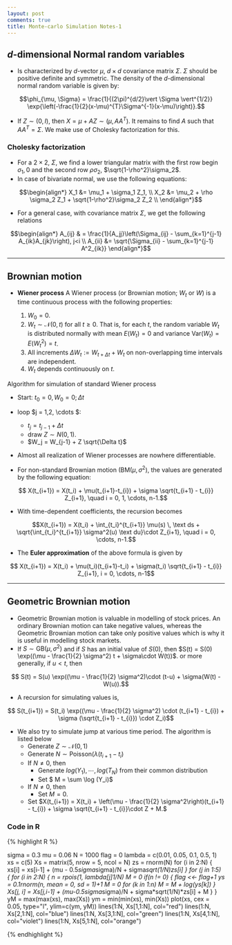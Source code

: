 ```yaml
---
layout: post
comments: true
title: Monte-carlo Simulation Notes-1 
---
```


## $d$-dimensional Normal random variables

* Is characterized by $d$-vector $\mu$, $d\times d$ covariance matrix $\Sigma$. $\Sigma$ should be positive definite and symmetric. The density of the $d$-dimensional normal random variable is given by:

$$\phi_{\mu, \Sigma} = \frac{1}{(2\pi)^{d/2}\vert \Sigma \vert^{1/2}} \exp{\left(-\frac{1}{2}(x-\mu)^{T}\Sigma^{-1}(x-\mu)\right)}.$$

* If $Z \sim \mathcal(0, I)$, then $X = \mu + A Z \sim \mathcal(\mu, AA^{T})$. It remains to find $A$ such that $AA^{T} = \Sigma$. We make use of Cholesky factorization for this.

### Cholesky factorization

* For a $2\times 2$, $\Sigma$, we find a lower triangular matrix with the first row begin $\sigma_1, 0$ and the second row $\rho \sigma_2$, $\sqrt{1-\rho^2}\sigma_2$.
* In case of bivariate normal, we use the following equations:

$$\begin{align*}
X_1 &= \mu_1 + \sigma_1 Z_1, \\
X_2 &= \mu_2 + \rho \sigma_2 Z_1 + \sqrt{1-\rho^2}\sigma_2 Z_2 \\
\end{align*}$$

* For a general case, with covariance matrix $\Sigma$, we get the following relations


$$\begin{align*}
A_{ij} & = \frac{1}{A_jj}\left(\Sigma_{ij} - \sum_{k=1}^{j-1} A_{ik}A_{jk}\right), j<i \\
A_{ii} &= \sqrt{\Sigma_{ii} - \sum_{k=1}^{j-1} A^2_{ik}}
\end{align*}$$

* * *

## Brownian motion
* **Wiener process** A Wiener process (or Brownian motion; $W_t$ or $W$) is a time continuous process with the following properties:

	1. $W_0 = 0$.
	2. $W_t \sim \mathcal N(0, t)$ for all $t \ge 0$. That is, for each $t$, the random variable $W_t$ is distributed normally with mean $E(W_t) = 0$ and variance $\text{Var}(W_t) = E(W_t^2) = t$.
	3. All increments $\Delta W_t := W_{t+\Delta t} + W_t$ on non-overlapping time intervals are independent.
	4. $W_t$ depends continuously on $t$.

Algorithm for simulation of standard Wiener process


* Start: $t_0 = 0, W_0 = 0; \Delta t$
* loop $j = 1,2, \cdots $:
   * $t_j = t_{j-1} + \Delta t$
   * draw $Z \sim N(0,1)$. 
   * $W_j = W_{j-1} + Z \sqrt{\Delta t}$

* Almost all realization of Wiener processes are nowhere differentiable. 

* For non-standard Brownian motion ($\text{BM} (\mu,\sigma^2)$, the values are generated by the following equation:

$$ X(t_{i+1}) = X(t_i) + \mu(t_{i+1}-t_{i}) + \sigma \sqrt{t_{i+1} - t_{i}} Z_{i+1}, \quad i = 0, 1, \cdots, n-1.$$

* With time-dependent coefficients, the recursion becomes

$$X(t_{i+1}) = X(t_i) + \int_{t_i}^{t_{i+1}} \mu(s) \, \text ds + \sqrt{\int_{t_i}^{t_{i+1}} \sigma^2(u) \text du}\cdot Z_{i+1}, \quad i = 0, \cdots, n-1.$$

* The **Euler approximation** of the above formula is given by

$$ X(t_{i+1}) = X(t_i) + \mu(t_i)(t_{i+1}-t_i) + \sigma(t_i) \sqrt{t_{i+1} - t_{i}} Z_{i+1}, i = 0, \cdots, n-1$$

* * *

## Geometric Brownian motion

* Geometric Brownian motion is valuable in modelling of stock prices. An ordinary Brownian motion can take negative values, whereas the Geometric Brownian motion can take only positive values which is why it is useful in modelling stock markets.
* If $S \sim \text{GB}(\mu, \sigma^2)$ and if $S$ has an initial value of $S(0)$, then $S(t) = S(0) \exp((\mu - \frac{1}{2} \sigma^2) t + \sigma\cdot W(t))$. or more generally, if $u < t$, then

$$ S(t) = S(u) \exp((\mu - \frac{1}{2} \sigma^2)\cdot (t-u) + \sigma(W(t) - W(u)).$$

* A recursion for simulating values is,

$$ S(t_{i+1}) = S(t_i) \exp((\mu - \frac{1}{2} \sigma^2) \cdot (t_{i+1} - t_{i}) + \sigma (\sqrt{t_{i+1} - t_{i}}) \cdot Z_i)$$

* We also try to simulate jump at various time period. The algorithm is listed below
  * Generate $Z \sim \mathcal N(0, 1)$
  * Generate $N \sim \text{Poisson}(\lambda(t_{i+1} - t_{i})$
  * If $N \neq 0$, then
	* Generate $log(Y_1), \cdots, log(T_N)$ from their common distribution
	* Set $ M = \sum \log (Y_i)$
  * If $N \neq 0$, then
	* Set $M = 0$.
  * Set $X(t_{i+1}) = X(t_i) + \left(\mu - \frac{1}{2} \sigma^2\right)(t_{i+1} - t_{i}) + \sigma \sqrt{t_{i+1} - t_{i}}\cdot Z + M.$

### Code in R
{% highlight R %}

sigma = 0.3
mu = 0.06
N = 1000
flag = 0
lambda = c(0.01, 0.05, 0.1, 0.5, 1)
xs = c(5)
Xs = matrix(5, nrow = 5, ncol = N)
zs = rnorm(N)
for (i in 2:N)
{
  xs[i] = xs[i-1] + (mu - 0.5*sigma*sigma)/N + sigma*sqrt(1/N)*zs[i]
}
for (j in 1:5)
{
  for (i in 2:N)
  {
    n = rpois(1, lambda[j]*1/N)
    M = 0
    if(n != 0)
    {
      flag <<- flag+1
      ys = 0.1*rnorm(n, mean = 0, sd = 1)+1
      M = 0
      for (k in 1:n)
        M = M + log(ys[k])
    }
    Xs[j, i] = Xs[j,i-1] + (mu-0.5*sigma*sigma)/N + sigma*sqrt(1/N)*zs[i] + M
  }
}
yM = max(max(xs), max(Xs))
ym = min(min(xs), min(Xs))
plot(xs, cex = 0.05, type="l", ylim=c(ym, yM))
lines(1:N, Xs[1,1:N], col="red")
lines(1:N, Xs[2,1:N], col="blue")
lines(1:N, Xs[3,1:N], col="green")
lines(1:N, Xs[4,1:N], col="violet")
lines(1:N, Xs[5,1:N], col="orange")

{% endhighlight %}
